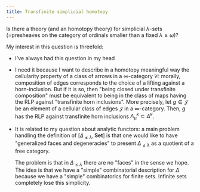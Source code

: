```yaml
---
title: Transfinite simplicial homotopy
---
```


Is there a theory (and an homotopy theory) for simplicial $\lambda$-sets
(=presheaves on the category of ordinals smaller than a fixed
$\lambda \ge \omega$)?

My interest in this question is threefold:

-   I've always had this question in my head

-   I need it because I want to describe in a homotopy meaningful way
    the cellularity property of a class of arrows in a $\infty$-category
    $\mathcal C$: morally, composition of edges corresponds to the
    choice of a lifting against a horn-inclusion. But if it is so, then
    "being closed under transfinite composition" must be equivalent to
    being in the class of maps having the RLP against "transfinite horn
    inclusions". More precisely, let $g\in\mathcal{J}$ be an element of
    a cellular class of edges $\mathcal J$ in a $\infty$-category. Then,
    $g$ has the RLP against transfinite horn inclusions
    $\Lambda_\mu^\kappa \subset \Delta^\kappa$.

-   It is related to my question about analytic functors: a main problem
    handling the definition of $[\Delta_{\le \lambda}, \mathbf{Set}]$ is
    that one would like to have "generalized faces and degeneracies" to
    present $\Delta_{\le \lambda}$ as a quotient of a free category.

    The problem is that in $\Delta_{\le \lambda}$ there are no "faces"
    in the sense we hope. The idea is that we have a "simple"
    combinatorial description for $\Delta$ because we have a "simple"
    combinatorics for finite sets. Infinite sets completely lose this
    simplicity.
